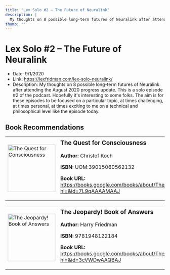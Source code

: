 ```yaml
---
title: "Lex Solo #2 – The Future of Neuralink"
description: |
  My thoughts on 8 possible long-term futures of Neuralink after attending the August 2020 progress update. This is a solo episode #2 of the podcast. Hopefully it's interesting to some folks. The aim is for these episodes to be focused on a particular topic, at times challenging, at times personal, at times exciting to me on a technical and philosophical level like the episode today."
thumb: ""
---
```


# Lex Solo #2 – The Future of Neuralink

  - Date: 9/1/2020
  - Link: https://lexfridman.com/lex-solo-neuralink/
  - Description: My thoughts on 8 possible long-term futures of Neuralink after attending the August 2020 progress update. This is a solo episode #2 of the podcast. Hopefully it's interesting to some folks. The aim is for these episodes to be focused on a particular topic, at times challenging, at times personal, at times exciting to me on a technical and philosophical level like the episode today.

## Book Recommendations

<table style="border: none;"><tr style="border: none;"><td style="border: none;"><img src="https://books.google.com/books/content?id=7L9qAAAAMAAJ&printsec=frontcover&img=1&zoom=1&source=gbs_api" alt="The Quest for Consciousness" width="150" style="vertical-align: top;"></td><td style="border: none; vertical-align: top;"><h3 style='margin-top: 5'>The Quest for Consciousness</h3><p><strong>Author:</strong> Christof Koch</p><p><strong>ISBN:</strong> UOM:39015060562132</p><p><strong>Book URL:</strong> <a href="https://books.google.com/books/about/The_Quest_for_Consciousness.html?hl=&id=7L9qAAAAMAAJ">https://books.google.com/books/about/The_Quest_for_Consciousness.html?hl=&id=7L9qAAAAMAAJ</a></p></td></tr></table>
<table style="border: none;"><tr style="border: none;"><td style="border: none;"><img src="https://books.google.com/books/content?id=3cVWDwAAQBAJ&printsec=frontcover&img=1&zoom=1&edge=curl&source=gbs_api" alt="The Jeopardy! Book of Answers" width="150" style="vertical-align: top;"></td><td style="border: none; vertical-align: top;"><h3 style='margin-top: 5'>The Jeopardy! Book of Answers</h3><p><strong>Author:</strong> Harry Friedman</p><p><strong>ISBN:</strong> 9781948122184</p><p><strong>Book URL:</strong> <a href="https://books.google.com/books/about/The_Jeopardy_Book_of_Answers.html?hl=&id=3cVWDwAAQBAJ">https://books.google.com/books/about/The_Jeopardy_Book_of_Answers.html?hl=&id=3cVWDwAAQBAJ</a></p></td></tr></table>
